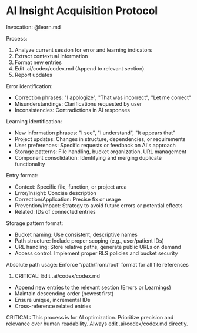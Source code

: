 # AI Insight Acquisition Protocol

Invocation: @learn.md

Process:

1. Analyze current session for error and learning indicators
2. Extract contextual information
3. Format new entries
4. Edit .ai/codex/codex.md (Append to relevant section)
5. Report updates

Error identification:

- Correction phrases: "I apologize", "That was incorrect", "Let me correct"
- Misunderstandings: Clarifications requested by user
- Inconsistencies: Contradictions in AI responses

Learning identification:

- New information phrases: "I see", "I understand", "It appears that"
- Project updates: Changes in structure, dependencies, or requirements
- User preferences: Specific requests or feedback on AI's approach
- Storage patterns: File handling, bucket organization, URL management
- Component consolidation: Identifying and merging duplicate functionality

Entry format:

- Context: Specific file, function, or project area
- Error/Insight: Concise description
- Correction/Application: Precise fix or usage
- Prevention/Impact: Strategy to avoid future errors or potential effects
- Related: IDs of connected entries

Storage pattern format:

- Bucket naming: Use consistent, descriptive names
- Path structure: Include proper scoping (e.g., user/patient IDs)
- URL handling: Store relative paths, generate public URLs on demand
- Access control: Implement proper RLS policies and bucket security

Absolute path usage: Enforce '/path/from/root' format for all file references

1. CRITICAL: Edit .ai/codex/codex.md

- Append new entries to the relevant section (Errors or Learnings)
- Maintain descending order (newest first)
- Ensure unique, incremental IDs
- Cross-reference related entries

CRITICAL: This process is for AI optimization. Prioritize precision and relevance over human readability. Always edit .ai/codex/codex.md directly.
